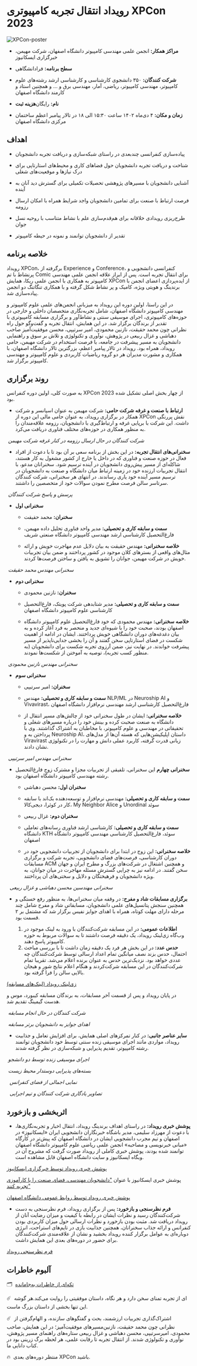 # رویداد انتقال تجربه کامپیوتری XPCon 2023


![XPCon-poster](https://res.cloudinary.com/ddjzobmdv/image/upload/v1744022294/XPCon-poster_ku0v9v.jpg)


- **مراکز همکار:**  انجمن علمی مهندسی کامپیوتر دانشگاه اصفهان، شرکت مهیمن، خبرگزاری ایسکانیوز


- **سطح برنامه:** فرادانشگاهی


- **شرکت کنندگان:** ۳۵۰ دانشجوی کارشناسی و کارشناسی ارشد رشته‌های علوم کامپیوتر، مهندسی کامپیوتر، ریاضی، آمار، مهندسی برق و … و همچنین استاد و کارمند دانشگاه اصفهان


- **هزینه ثبت‌‎نام:** رایگان


- **زمان و مکان:** ۴ دی‌ماه ۱۴۰۲ ساعت ۱۵:۳۰ الی ۱۸ در تالار پیامبر اعظم ساختمان مرکزی دانشگاه اصفهان


## اهداف


- پیاده‌سازی کنفرانسی چندبعدی در راستای شبکه‌سازی و دریافت تجربه دانشجویان


- شناخت و دریافت تجربه دانشجویان حول فضاهای کاری و محیط‌های استارتاپی برای درک نیازها و موقعیت‌های شغلی


- آشنایی دانشجویان با مسیرهای پژوهشی تحصیلات تکمیلی برای گسترش دید آنان به آینده


- فرصت ارتباط با صنعت برای تمامین دانشجویان واجد شرایط همراه با امکان ارسال رزومه


- طرح‌ریزی رویدادی خلاقانه برای هم‌قدم‌سازی علم با نشاط متناسب با روحیه نسل جوان


- تقدیر از دانشجویان توانمند و نمونه در حیطه کامپیوتر


## خلاصه برنامه


رویداد XPCon، برگرفته از Experience و Conference، کنفرانسی دانشجویی و پرنشاط با تم Comic برای انتقال تجربه است. پس از ابراز علاقه انجمن علمی مهندسی کامپیوتر به همکاری با انجمن علمی ریکا، همایش XPCon از ایده‌پردازی اعضای انجمن با برندینگ و هویتی ویژه، کامیک و پر نشاط شکل گرفته و با همکاری تنگاتنگ دو انجمن پیاده‌سازی شد.


در این راستا، اولین دوره این رویداد به میزبانی انجمن‌های علمی علوم کامپیوتر و مهندسی کامپیوتر دانشگاه اصفهان، شامل تجربه‌نگاری متخصصان داخلی و خارجی در حوزه‌های کامپیوتری، اجرای موسیقی سنتی و نشاط‌آور و برگزاری مسابقه کامپیوتری با تقدیر از برندگان برگزار شد. در این همایش، انتقال تجربه و گفت‌وگو حول راه موفقیت‌آمیز صاحب‎ نظرانی چون محمد حقیقت، نازنین محمودی، امیر سرتیپی، محسن دهباشی و غزال ربیعی در پژوهش، نوآوری و تکنولوژی و تلاش بر سوق و راهنمایی دانشجویان به مسیر پیشرفت در جامعه، با فرصت استخدام در شرکت مهیمن، حامی رویداد، همراه بود. رویداد در تالار پیامبر اعظم، بزرگترین تالار دانشگاه اصفهان، با همکاری و مشورت مدیران هر دو گروه ریاضیات کاربردی و علوم کامپیوتر و مهندسی کامپیوتر برگزار شد.


## روند برگزاری


به صورت کلی، اولین دوره کنفرانس XPCon 2023 از چهار بخش اصلی تشکیل شده بود.


- **ارتباط با صنعت و غرفه شرکت حامی:** شرکت مهیمن به عنوان اسپانسر و شرکت همکار در برگزاری رویداد، به عنوان حامی مالی این دوره از XPCon نقش پررنگی داشت. این شرکت با برپایی غرفه و ارتباط‌گیری با دانشجویان، رزومه علاقه‌مندان را به منظور همکاری در حوزه‌های مختلف فناوری دریافت می‌کرد.


<p>
    <img src="https://res.cloudinary.com/ddjzobmdv/image/upload/v1744022281/scan-qrcode_shbqp5.jpg" alt>
    <em>شرکت کنندگان در حال ارسال رزومه در کنار غرفه شرکت مهیمن</em>
</p>


- **سخنرانی‌های انتقال تجربه:** در این بخش از برنامه سعی بر آن بود تا با دعوت از افراد فعال در حوزه صنعت و فناوری که در داخل یا خارج از کشور مشغول به کار هستند، شاکله‌ای از مسیر پیش‌روی دانشجویان در آینده ترسیم شود. سخنرانان مدعو، با انتقال تجربیات ارزنده‌‌ خود در زمینه ارتباط میان دانشگاه و صنعت به دانشجویان در ترسیم مسیر آینده خود یاری رساندند. در انتهای هر سخنرانی، شرکت کنندگان سرتاسر سالن فرصت مطرح نمودن سوالات خود از متخصصین را داشتند.


<p>
    <img src="https://res.cloudinary.com/ddjzobmdv/image/upload/v1744022231/ask-question_l1fgrx.jpg" alt>
    <em>پرسش و پاسخ شرکت کنندگان</em>
</p>


- **سخنرانی اول**


	- **سخنران:** محمد حقیقت


	- **سمت و سابقه کاری و تحصیلی:** مدیر واحد فناوری تحلیل داده مهیمن، فارغ‌التحصیل کارشناسی ارشد مهندسی کامپیوتر دانشگاه صنعتی شریف


	- **خلاصه سخنرانی:‌** مهندس حقیقت به بیان دلایل عدم مهاجرت خویش و ارائه‌ مثال‌های واقعی از بسترهای کلان موجود در کشور پرداختند و ضمن بیان تجربیات خویش در شرکت مهیمن، جوانان را تشویق به یافتن و ساختن فرصت‌ها کردند.
    


<p>
    <img src="https://res.cloudinary.com/ddjzobmdv/image/upload/v1744022243/haghighat_p5lvnx.jpg" alt>
    <em>سخنرانی مهندس محمد حقیقت</em>
</p>


- **سخنرانی دوم**


	- **سخنران:** نازنین محمودی


	- **سمت و سابقه کاری و تحصیلی:** مدیر شتابدهی شرکت پویتک، فارغ‌التحصیل کارشناسی علوم کامپیوتر دانشگاه اصفهان


	- **خلاصه سخنرانی:** مهندس محمودی که خود فارغ‌التحصیل علوم کامپیوتر دانشگاه اصفهان بودند، صحبت خود را با شیوه‌ای جدید و منحصر به فرد آغاز کرده و به بیان دغدغه‌های دوران دانشگاهی خویش پرداختند. ایشان در ادامه از اهمیت شکست در فضای استارتاپی سخن گفتند و آن را بخشی جدایی‌ناپذیر از مسیر پیشرفت خواندند. در نهایت نیز، ضمن آرزوی تجربه شکست برای دانشجویان (به منظور کسب تجربه)، توصیه به آموختن از شکست‌ها نمودند.


<p>
    <img src="https://res.cloudinary.com/ddjzobmdv/image/upload/v1744022249/mahmodi_cl4d8h.jpg" alt>
    <em>سخنرانی مهندس نازنین محمودی</em>
</p>


- **سخنرانی سوم**


	- **سخنران:** امیر سرتیپی


	- **سمت و سابقه کاری و تحصیلی:** مهندس NLP/ML در Neuroship AI و Vivavirast، فارغ‌التحصیل کارشناسی ارشد مهندسی نرم‌افزار دانشگاه اصفهان


	- **خلاصه سخنرانی:** ایشان در طول سخنرانی خود از چالش‌های مسیر انتقال از دانشگاه به صنعت صحبت کرده و بینش خود را درباره مسیرهای شغلی و تحقیقاتی در مهندسی و علوم کامپیوتر، با مخاطبان به اشتراک گذاشتند. وی با پرداختن به و Neuroship AI، داستان اپلیکیشن‌هایی که هسته آن‌ها از مدل‌های Viravirast زبانی قدرت گرفته، کاربرد عملی دانش و مهارت را در تکنولوژی نشان دادند.


<p>
    <img src="https://res.cloudinary.com/ddjzobmdv/image/upload/v1744022277/sartipi_kzscml.jpg" alt>
    <em>سخنرانی مهندس امیر سرتیپی</em>
</p>


- **سخنرانی چهارم**
	این سخنرانی، تلفیقی از تجربیات مجزا و مشترک زوج فارغ‌التحصیل رشته مهندسی کامپیوتر دانشگاه اصفهان بود.


	- **سخنران‌ اول:** محسن دهباشی


	- **سمت و سابقه کاری و تحصیلی:** مهندسی نرم‌افزار و توسعه‌دهنده بک‌اند با سابقه کار در کوئرا، دیجی‌کالا، My Neighbor Alice و Unordinal سوئد


	- **سخنران دوم:** غزال ربیعی


	- **سمت و سابقه کاری و تحصیلی:** کارشناسی ارشد فناوری رسانه‌های تعاملی دانشگاه KTH سوئد، فارغ‌التحصیل کارشناسی مهندسی کامپیوتر دانشگاه اصفهان


	- **خلاصه سخنرانی:** این زوج در ابتدا برای دانشجویان از تجربیات دانشجویی خود در دوران کارشناسی، فرصت‌های فضای دانشجویی، تجربه شرکت و برگزاری مسابقات ACM و همچنین اشتغال در شرکت‌های بزرگ و مطرح ایران و جهان سخن گفتند. در ادامه نیز به چرایی گسترش مسئله مهاجرت در میان جوانان، به ویژه دانشجویان و فرهیختگان و دلایل و سختی‌های آن پرداختند.

  
<p>
    <img src="https://res.cloudinary.com/ddjzobmdv/image/upload/v1744022236/dehbashi-rabiee_wntx2c.jpg" alt>
	<img src="https://res.cloudinary.com/ddjzobmdv/image/upload/v1744022268/rabiee_xwilpo.jpg" alt>
    <em>سخنرانی مهندسین محسن دهباشی و غزال ربیعی</em>
</p>


- **برگزاری مسابقات شاد و مفرح:‌** در وقفه میان سخنرانی‌ها، به منظور رفع خستگی و همچنین سنجش پتانسیل‌های علمی دانشجویان، مسابقاتی شاد و مفرح شامل چند مرحله دارای مهلت کوتاه، همراه با اهدای جوایز نفیس برگزار شد که مشتمل بر ۲ قسمت بود.

	1. **اطلاعات عمومی:** در این مسابقه شرکت‌کنندگان با ورود به لینک موجود در وب‌گاه زی‌لینک رویداد، یک دقیقه فرصت داشتند تا به سوالات مربوط به حوزه کامپیوتر پاسخ دهند.
	2. **حدس عدد:** در این بخش هر فرد یک دقیقه زمان داشت تا با بررسی مباحث احتمال، حدس بزند نصف میانگین تمام اعداد ارسالی توسط شرکت‌کنندگان چه عددی خواهد بود. نزدیک‌ترین حدس به عنوان برنده اعلام می‌شد. تقریبا تمام شرکت‌کنندگان در این مسابقه شرکت‌کردند و هنگام اعلام نتایج شور و هیجان بالایی سالن را فرا گرفته بود.


[زی‌لینک رویداد (لینک‌های مسابقه)](https://zil.ink/xpcon)


در پایان رویداد و پس از قسمت آخر مسابقات، به برندگان مسابقه کیبورد، موس و هدست گیمینگ تقدیم شد.

  
<p>
	<img src="https://res.cloudinary.com/ddjzobmdv/image/upload/v1744022239/gaming_vljtcr.jpg" alt>
    <em>شرکت کنندگان در حال انجام مسابقه</em>
</p>


<p>
	<img src="https://res.cloudinary.com/ddjzobmdv/image/upload/v1744022274/reward_s3uavz.jpg" alt>
    <em>اهدای جوایز به دانشجویان برتر مسابقه</em>
</p>


- **سایر عناصر جانبی:** در کنار تمرکزهای اصلی همایش، برای افزایش تعامل و جذابیت رویداد، مواردی مانند اجرای موسیقی زنده سنتی توسط خود دانشجویان توانمند رشته کامپیوتر، تقدیم پذیرایی و شبکه‌سازی در نظر گرفته شدند.


<p>
	<img src="https://res.cloudinary.com/ddjzobmdv/image/upload/v1744022260/music-part_ljvluz.jpg" alt>
    <em>اجرای موسیقی زنده توسط دو دانشجو</em>
</p>


<p>
	<img src="https://res.cloudinary.com/ddjzobmdv/image/upload/v1744022264/pack_z5zaq6.jpg" alt>
    <em>بسته‌های پذیرایی دوستدار محیط زیست</em>
</p>


<p>
	<img src="https://res.cloudinary.com/ddjzobmdv/image/upload/v1744022285/view-1_cnkmxe.jpg" alt>
	<img src="https://res.cloudinary.com/ddjzobmdv/image/upload/v1744022290/view-2_rxoxyk.jpg" alt>
    <em>نمایی اجمالی از فضای کنفرانس</em>
</p>


<p>
	<img src="https://res.cloudinary.com/ddjzobmdv/image/upload/v1744022252/memnto-1_ltisit.jpg" alt>
	<img src="https://res.cloudinary.com/ddjzobmdv/image/upload/v1744022257/memnto-2_unqmgo.jpg" alt>
    <em>تصاویر یادگاری شرکت کنندگان و تیم اجرایی</em>
</p>

  
## اثربخشی و بازخورد

  
- **پوشش خبری رویداد:** در راستای اهداف برندینگ رویداد، انتقال اخبار و تجربه‌نگاری‌ها، با دعوت از مهرزاد سلیمی، مدیر باشگاه خبرنگاران دانشجویی ایران «ایسکانیوز» در اصفهان و تیم مجرب دانشجویی ایشان در دانشگاه اصفهان که پیش‌تر در کارگاه «مبانی خبرنویسی و مصاحبه» انجمن علمی ریاضی علوم کامپیوتر دانشگاه اصفهان توانمند شده بودند، پوشش خبری کاملی از رویداد صورت گرفت که مشروح آن در وبگاه ایسکانیوز و سایت دانشگاه اصفهان قابل مشاهده است.


[پوشش خبری رویداد توسط خبرگزاری ایسکانیوز](https://www.iscanews.ir/photo/1213181/%D8%A8%D8%B1%DA%AF%D8%B2%D8%A7%D8%B1%DB%8C-%D8%B1%D9%88%DB%8C%D8%AF%D8%A7%D8%AF-XPCON-UI-%D8%A8%D8%A7-%D8%AD%D8%B6%D9%88%D8%B1-%D8%AF%D8%A7%D9%86%D8%B4%D8%AC%D9%88%DB%8C%D8%A7%D9%86-%D9%85%D9%87%D9%86%D8%AF%D8%B3%DB%8C-%D9%88-%D8%B9%D9%84%D9%88%D9%85-%DA%A9%D8%A7%D9%85%D9%BE%DB%8C%D9%88%D8%AA%D8%B1)


پوشش خبری ایسکانیوز با عنوان ["دانشجویان مهندسی، فضای صنعت را با کارآموزی تجربه کنند"](https://iscanews.ir/xdnz3)


[پوشش خبری رویداد توسط روابط عمومی دانشگاه اصفهان](https://www.ui.ac.ir/page-indexmega/fa/0/news/42070-G1618)
  

- **فرم نظرسنجی و بازخورد:** پس از برگزاری رویداد، فرم نظرسنجی به دست شرکت‌کنندگان رسید و نظرات ایشان در رابطه با کیفیت و میزان رضایت آنان از رویداد دریافت شد. مثبت بودن بازخورد و نظرات ارسالی حول میزان کاربردی بودن کنفرانس و ارائه جذاب سخنرانان، همچنین جذابیت بازی در تایم‌های استراحت،‌ انرژی دوباره‌ای به عوامل برگزار کننده رویداد بخشید و نشان از علاقه‌مندی شرکت‌کنندگان برای حضور در دوره‌های بعدی این همایش داشت.


[فرم نظرسنجی رویداد](https://app.epoll.pro/33169250)


## آلبوم خاطرات


🗂  [تکه‌ای از خاطرات به‌جامانده](https://drive.google.com/drive/folders/1Gtiw2xw-m4NQCJRSLm0dODJ01sMSlYSv)


☄️  هر گوشه‌‎ای از تجربه تمنای سخن دارد و هر نگاه، داستان موفقیتی را روایت می‌کند. این تنها بخشی از داستان بزرگ ماست.


☄️  اشتراک‌گذاری تجربیات ارزشمند، بحث و گفتگوهای سازنده، و الهام‌گرفتن از مسیرهای موفقیت‌آمیز؛ در این همایش، صاحب‌‎نظرانی چون محمد حقیقت، نازنین محمودی، امیرسرتیپی، محسن دهباشی و غزال ربیعی ستاره‌های راهنمای مسیر پژوهش، نوآوری و تکنولوژی شدند. از انتقال تجربه تا رقابت علمی، هر لحظه برگ زرینی بود در کتاب دانایی ما.


🔥  منتظر دوره‌های بعدی XPCon باشید.
